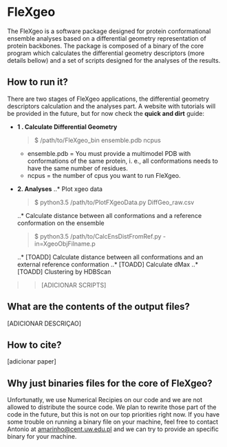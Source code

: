 # FleXgeo
The FleXgeo is a software package designed for protein conformational ensemble analyses based on a differential geometry representation of protein backbones. The package is composed of a binary of the core program which calculates the differential geometry descriptors (more details bellow) and a set of scripts designed for the analyses of the results.

## How to run it?
There are two stages of FleXgeo applications, the differential geometry descriptors calculation and the analyses part. A website with tutorials will be provided in the future, but for now check the **quick and dirt** guide:
- **1 . Calculate Differential Geometry**
	>$ /path/to/FleXgeo_bin ensemble.pdb ncpus

	- ensemble.pdb = You must provide a multimodel PDB with conformations of the same protein, i. e., all conformations needs to have the same number of residues.
	- ncpus = the number of cpus you want to run FleXgeo.
- **2. Analyses**
	..* Plot xgeo data
	>$ python3.5 /path/to/PlotFXgeoData.py DiffGeo_raw.csv

	..* Calculate distance between all conformations and a reference conformation on the ensemble
	>$ python3.5 /path/to/CalcEnsDistFromRef.py -in=XgeoObjFilname.p

	..* [TOADD] Calculate distance between all conformations and an external reference conformation
	..* [TOADD] Calculate dMax
	..* [TOADD] Clustering by HDBScan

>> [ADICIONAR SCRIPTS]

## What are the contents of the output files?
[ADICIONAR DESCRIÇAO]

## How to cite?
[adicionar paper]

## Why just binaries files for the core of FleXgeo?
Unfortunatly, we use Numerical Recipies on our code and we are not allowed to distribute the source code. We plan to rewrite those part of the code in the future, but this is not on our top priorities right now. If you have some trouble on running a binary file on your machine, feel free to contact Antonio at amarinho@cent.uw.edu.pl and we can try to provide an specific binary for your machine.
